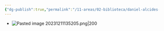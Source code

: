 ```yaml
---
{"dg-publish":true,"permalink":"/11-areas/02-biblioteca/daniel-alcides-carrion-martir-de-la-medicina-peruana/","noteIcon":""}
---
```


- ![Pasted image 20231211135205.png|200](/img/user/11%20%C3%81reas%20%E2%9A%99/02%20Biblioteca/%F0%9F%92%BE%20Adjuntos/Pasted%20image%2020231211135205.png)